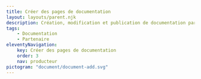 ```yaml
---
title: Créer des pages de documentation
layout: layouts/parent.njk
description: Création, modification et publication de documentation partenaire sur le site de documentation de Cartes.gouv.fr
tags:
    - Documentation
    - Partenaire
eleventyNavigation:
    key: Créer des pages de documentation
    order: 3
    nav: producteur
pictogram: "document/document-add.svg"
---
```

